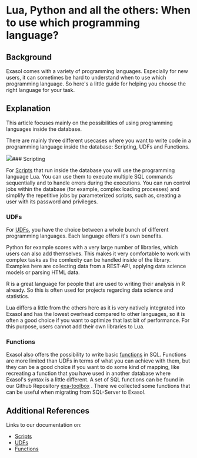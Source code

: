 # Lua, Python and all the others: When to use which programming language? 
## Background

Exasol comes with a variety of programming languages. Especially for new users, it can sometimes be hard to understand when to use which programming language. So here's a little guide for helping you choose the right language for your task.

## Explanation

This article focuses mainly on the possibilities of using programming languages inside the database.

There are mainly three different usecases where you want to write code in a programming language inside the database: Scripting, UDFs and Functions. 

![](images/exa-Valerie_1-1590487368869.png)### Scripting

For [Scripts](https://docs.exasol.com/database_concepts/scripting.htm "Scripts") that run inside the database you will use the programming language Lua. You can use them to execute multiple SQL commands sequentially and to handle errors during the executions. You can run control jobs within the database (for example, complex loading processes) and simplify the repetitive jobs by parameterized scripts, such as, creating a user with its password and privileges.

### UDFs

For [UDFs](https://docs.exasol.com/database_concepts/udf_scripts.htm "UDFs"), you have the choice between a whole bunch of different programming languages. Each language offers it's own benefits.

Python for example scores with a very large number of libraries, which users can also add themselves. This makes it very comfortable to work with complex tasks as the comlexity can be handled inside of the library. Examples here are collecting data from a REST-API, applying data science models or parsing HTML data.

R is a great language for people that are used to writing their analysis in R already. So this is often used for projects regarding data science and statistics.

Lua differs a little from the others here as it is very natively integrated into Exasol and has the lowest overhead compared to other languages, so it is often a good choice if you want to optimize that last bit of performance. For this purpose, users cannot add their own libraries to Lua.

  
### Functions

 Exasol also offers the possibility to write basic [functions](https://docs.exasol.com/sql/create_function.htm "Functions") in SQL. Functions are more limited than UDFs in terms of what you can achieve with them, but they can be a good choice if you want to do some kind of mapping, like recreating a function that you have used in another database where Exasol's syntax is a little different. A set of SQL functions can be found in our Github Repository [exa-toolbox](https://github.com/exasol/exa-toolbox/tree/master/sqlserver_compatibility "exa-toolbox") . There we collected some functions that can be useful when migrating from SQL-Server to Exasol.  
## Additional References

Links to our documentation on:

* [Scripts](https://docs.exasol.com/database_concepts/scripting.htm "Scripts")
* [UDFs](https://docs.exasol.com/database_concepts/udf_scripts.htm "UDFs")
* [Functions](https://docs.exasol.com/sql/create_function.htm "Functions")
